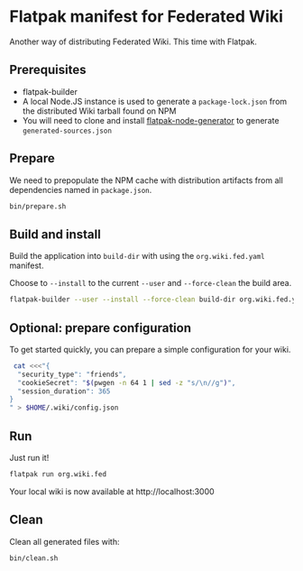 # Flatpak manifest for Federated Wiki

Another way of distributing Federated Wiki. This time with Flatpak.

## Prerequisites

- flatpak-builder
- A local Node.JS instance is used to generate a `package-lock.json` from the distributed Wiki tarball found on NPM
- You will need to clone and install [flatpak-node-generator](https://github.com/flatpak/flatpak-builder-tools/tree/master/node) to generate `generated-sources.json`

## Prepare

We need to prepopulate the NPM cache with distribution artifacts from all dependencies named in `package.json`.

```sh
bin/prepare.sh
```

## Build and install

Build the application into `build-dir` with using the `org.wiki.fed.yaml` manifest.

Choose to `--install` to the current `--user` and `--force-clean` the build area.

```sh
flatpak-builder --user --install --force-clean build-dir org.wiki.fed.yaml
```

## Optional: prepare configuration

To get started quickly, you can prepare a simple configuration for your wiki.

```sh
 cat <<<"{                   
  "security_type": "friends",
  "cookieSecret": "$(pwgen -n 64 1 | sed -z "s/\n//g")",
  "session_duration": 365
}
" > $HOME/.wiki/config.json
```

## Run

Just run it!

```sh
flatpak run org.wiki.fed
```

Your local wiki is now available at http://localhost:3000

## Clean

Clean all generated files with:

```sh
bin/clean.sh
```
